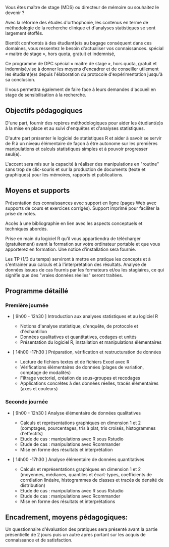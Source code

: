 ﻿---
titre: Méthodologie de la recherche et introduction aux traitements statistiques avec le logiciel R appliqués à l'orthophonie - module 1
axe: formation
ville: Le Mans
departement: 72
animation:
    - Gilles Hunault, maître de conférences, Faculté des Sciences, section mathématiques appliquées à l'Université d'Angers
date: 
    - 2016-12-08
    - 2016-12-09
dateAffichage: 8 et 9 décembre 2016
organisateur: organisateur-hlr
financement:
    - dpc
# infos pour les contrats de formation (pdf)
tarif-dpc: 420
ogdpc-reference: 32621600001 session 2
duree: 12 heures (2 jours en présentiel avec le formateur)
datePdf: jeudi 8 décembre et vendredi 9 décembre 2016
horaire: 9h00 à 17h30 (repas pris sur place inclus)
lieu: Hôtel Concordia 16 av. du Gal Leclerc, 72000 Le Mans
effectif: 15
---
Vous êtes maître de stage (MDS) ou directeur de mémoire ou souhaitez le devenir ?
 
Avec la réforme des études d'orthophonie, les contenus en terme de méthodologie de la recherche clinique et d'analyses statistiques se sont largement étoffés.

Bientôt confrontés à des étudiant(e)s au bagage conséquent dans ces domaines, vous ressentez le besoin d'actualiser vos connaissances.
spécial « maitre de stage », hors quota, gratuit et indemnisé, 

Ce programme de DPC spécial « maitre de stage », hors quota, gratuit et indemnisé,vise à donner les moyens d'encadrer et de conseiller utilement les étudiant(e)s depuis l'élaboration du protocole d'expérimentation jusqu'à sa conclusion.

Il vous permettra également de faire face à leurs demandes d'accueil en stage de sensibilisation à la recherche.


## Objectifs pédagogiques

D'une part, fournir des repères méthodologiques pour aider les étudiant(e)s à la mise en place et au suivi d'enquêtes et d'analyses statistiques.

D'autre part présenter le logiciel de statistiques R et aider à savoir se servir de R à un niveau élémentaire de façon à être autonome sur les premières manipulations et calculs statistiques simples et à pouvoir progresser seul(e).

L'accent sera mis sur la capacité à réaliser des manipulations en "routine" sans trop de clic-souris et sur la production de documents (texte et graphiques) pour les mémoires, rapports et publications.

## Moyens et supports

Présentation des connaissances avec support en ligne (pages Web avec supports de cours et exercices corrigés).
Support imprimé pour faciliter la prise de notes.

Accès à une bibliographie en lien avec les aspects conceptuels et techniques abordés.

Prise en main du logiciel R qu'il vous appartiendra de télécharger (gratuitement) avant la formation sur votre ordinateur portable et que vous apporterez en formation.
Une notice d'installation sera fournie.

Les TP (1/3 du temps) serviront à mettre en pratique les concepts et à s'entrainer aux calculs et à l'interprétation des résultats.
Analyse de données issues de cas fournis par les formateurs et/ou les stagiaires, ce qui signifie que des "vraies données réelles" seront traitées.
 
## Programme détaillé

### Première journée

- [ 9h00 - 12h30 ] Introduction aux analyses statistiques et au logiciel R
	- Notions d'analyse statistique, d'enquête, de protocole et d'échantillon
    - Données qualitatives et quantitatives, codages et unités
    - Présentation du logiciel R, installation et manipulations élémentaires

- [ 14h00 -17h30 ] Préparation, vérification et restructuration de données
    - Lecture de fichiers textes et de fichiers Excel avec R
    - Vérifications élémentaires de données (plages de variation, comptage de modalités)
    - Filtrage vectoriel, création de sous-groupes et recodages
    - Applications concrètes à des données réelles, tracés élémentaires (axes et couleurs)
 
### Seconde journée

- [ 9h00 - 12h30 ] Analyse élémentaire de données qualitatives
    - Calculs et représentations graphiques en dimension 1 et 2 (comptages, pourcentages, tris à plat, tris croisés, histogrammes d'effectifs)
    - Etude de cas : manipulations avec R sous Rstudio
    - Etude de cas : manipulations avec Rcommander
    - Mise en forme des résultats et interprétation

- [ 14h00 -17h30 ] Analyse élémentaire de données quantitatives
    - Calculs et représentations graphiques en dimension 1 et 2 (moyennes, médianes, quantiles et écart-types, coefficients de corrélation linéaire, histogrammes de classes et tracés de densité de distribution)
    - Etude de cas : manipulations avec R sous Rstudio
    - Etude de cas : manipulations avec Rcommander
    - Mise en forme des résultats et interprétations
 
## Encadrement, moyens pédagogiques:

Un questionnaire d'évaluation des pratiques sera présenté avant la partie présentielle de 2 jours puis un autre après portant sur les acquis de connaissance et de satisfaction.